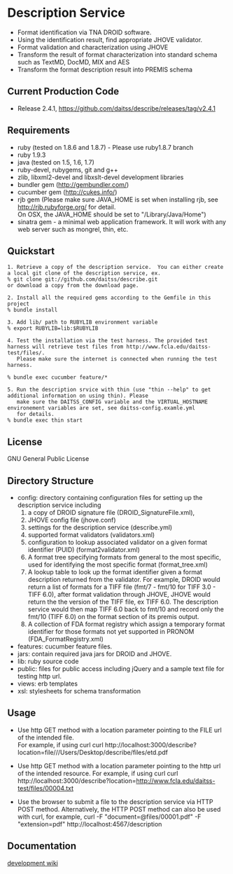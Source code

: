 Description Service
==========================
* Format identification via TNA DROID software.
* Using the identification result, find appropriate JHOVE validator.  
* Format validation and characterization using JHOVE
* Transform the result of format characterization into standard schema such as TextMD, DocMD, MIX and AES
* Transform the format description result into PREMIS schema
 
Current Production Code
-----------------------
* Release 2.4.1, https://github.com/daitss/describe/releases/tag/v2.4.1

Requirements
------------
* ruby (tested on 1.8.6 and 1.8.7) - Please use ruby1.8.7 branch
* ruby 1.9.3
* java (tested on 1.5, 1.6, 1.7)
* ruby-devel, rubygems, git and g++
* zlib, libxml2-devel and libxslt-devel development libraries
* bundler gem (http://gembundler.com/)
* cucumber gem (http://cukes.info/)
* rjb gem (Please make sure JAVA_HOME is set when installing rjb, see http://rjb.rubyforge.org/ for detail.  
  On OSX, the JAVA_HOME should be set to "/Library/Java/Home")
* sinatra gem - a minimal web application framework.  It will work with any web server such as mongrel, thin, etc.

Quickstart
----------
	1. Retrieve a copy of the description service.  You can either create a local git clone of the description service, ex.
	% git clone git://github.com/daitss/describe.git
	or download a copy from the download page.
	
	2. Install all the required gems according to the Gemfile in this project
	% bundle install
	
	3. Add lib/ path to RUBYLIB environment variable
	% export RUBYLIB=lib:$RUBYLIB
	
	4. Test the installation via the test harness. The provided test harness will retrieve test files from http://www.fcla.edu/daitss-test/files/.  
	   Please make sure the internet is connected when running the test harness.
	
	% bundle exec cucumber feature/*
	
	5. Run the description srvice with thin (use "thin --help" to get additional information on using thin). Please
	   make sure the DAITSS_CONFIG variable and the VIRTUAL_HOSTNAME environement variables are set, see daitss-config.examle.yml
	   for details.
	% bundle exec thin start 

License
-------
GNU General Public License

Directory Structure
-------------------
* config: directory containing configuration files for setting up the description service including 
  1. a copy of DROID signature file (DROID_SignatureFile.xml),
  2. JHOVE config file (jhove.conf)
  3. settings for the description service (describe.yml)
  4. supported format validators (validators.xml)
  5. configuration to lookup associated validator on a given format identifier (PUID) (format2validator.xml)
  6. A format tree specifying formats from general to the most specific, used for identifying the most specific format (format_tree.xml)
  7. A lookup table to look up the format identifier given a format description returned from the validator.  For example,
     DROID would return a list of formats for a TIFF file (fmt/7 - fmt/10 for TIFF 3.0 - TIFF 6.0), after format validation through JHOVE,
     JHOVE would return the the version of the TIFF file, ex TIFF 6.0.  The description service would then map TIFF 6.0
     back to fmt/10 and record only the fmt/10 (TIFF 6.0) on the format section of its premis output.
  8. A collection of FDA format registry which assign a temporary format identifier for those formats not yet
     supported in PRONOM (FDA_FormatRegistry.xml)
* features: cucumber feature files. 
* jars: contain required java jars for DROID and JHOVE.
* lib: ruby source code
* public: files for public access including jQuery and a sample text file for testing http url.
* views: erb templates
* xsl: stylesheets for schema transformation

Usage
-----
* Use http GET method with a location parameter pointing to the FILE url of the intended file.  
  For example, if using curl
  curl http://localhost:3000/describe?location=file///Users/Desktop/describe/files/etd.pdf

* Use http GET method with a location parameter pointing to the http url of the intended resource.
  For example, if using curl
  curl http://localhost:3000/describe?location=http://www.fcla.edu/daitss-test/files/00004.txt

* Use the browser to submit a file to the description service via HTTP POST method.  Alternatively, the 
  HTTP POST method can also be used with curl, for example,
  curl -F "document=@files/00001.pdf" -F "extension=pdf" http://localhost:4567/description

Documentation
-------------
[development wiki](http://wiki.github.com/daitss/describe/)
